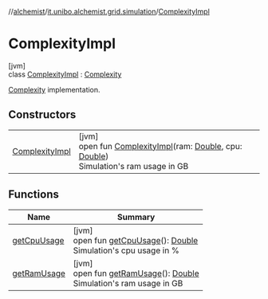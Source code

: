 //[alchemist](../../../index.md)/[it.unibo.alchemist.grid.simulation](../index.md)/[ComplexityImpl](index.md)

# ComplexityImpl

[jvm]\
class [ComplexityImpl](index.md) : [Complexity](../-complexity/index.md)

[Complexity](../-complexity/index.md) implementation.

## Constructors

| | |
|---|---|
| [ComplexityImpl](-complexity-impl.md) | [jvm]<br>open fun [ComplexityImpl](-complexity-impl.md)(ram: [Double](https://kotlinlang.org/api/latest/jvm/stdlib/kotlin/-double/index.html), cpu: [Double](https://kotlinlang.org/api/latest/jvm/stdlib/kotlin/-double/index.html))<br>Simulation's ram usage in GB |

## Functions

| Name | Summary |
|---|---|
| [getCpuUsage](get-cpu-usage.md) | [jvm]<br>open fun [getCpuUsage](get-cpu-usage.md)(): [Double](https://kotlinlang.org/api/latest/jvm/stdlib/kotlin/-double/index.html)<br>Simulation's cpu usage in % |
| [getRamUsage](get-ram-usage.md) | [jvm]<br>open fun [getRamUsage](get-ram-usage.md)(): [Double](https://kotlinlang.org/api/latest/jvm/stdlib/kotlin/-double/index.html)<br>Simulation's ram usage in GB |
